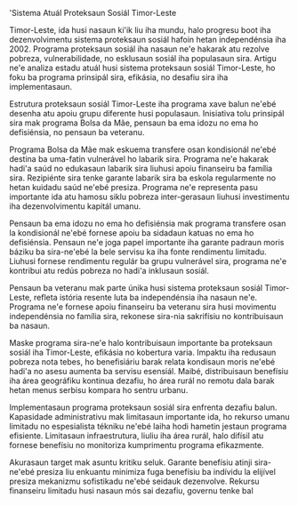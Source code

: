 'Sistema Atuál Proteksaun Sosiál Timor-Leste

Timor-Leste, ida husi nasaun ki'ik liu iha mundu, halo progresu boot iha dezenvolvimentu sistema proteksaun sosiál hafoin hetan independénsia iha 2002. Programa proteksaun sosiál iha nasaun ne'e hakarak atu rezolve pobreza, vulnerabilidade, no esklusaun sosiál iha populasaun sira. Artigu ne'e analiza estadu atuál husi sistema proteksaun sosiál Timor-Leste, ho foku ba programa prinsipál sira, efikásia, no desafiu sira iha implementasaun.

Estrutura proteksaun sosiál Timor-Leste iha programa xave balun ne'ebé desenha atu apoiu grupu diferente husi populasaun. Inisiativa tolu prinsipál sira mak programa Bolsa da Mãe, pensaun ba ema idozu no ema ho defisiénsia, no pensaun ba veteranu.

Programa Bolsa da Mãe mak eskuema transfere osan kondisionál ne'ebé destina ba uma-fatin vulnerável ho labarik sira. Programa ne'e hakarak hadi'a saúd no edukasaun labarik sira liuhusi apoiu finanseiru ba família sira. Rezipiénte sira tenke garante labarik sira ba eskola regularmente no hetan kuidadu saúd ne'ebé presiza. Programa ne'e representa pasu importante ida atu hamosu siklu pobreza inter-gerasaun liuhusi investimentu iha dezenvolvimentu kapitál umanu.

Pensaun ba ema idozu no ema ho defisiénsia mak programa transfere osan la kondisionál ne'ebé fornese apoiu ba sidadaun katuas no ema ho defisiénsia. Pensaun ne'e joga papel importante iha garante padraun moris báziku ba sira-ne'ebé la bele servisu ka iha fonte rendimentu limitadu. Liuhusi fornese rendimentu regulár ba grupu vulnerável sira, programa ne'e kontribui atu redús pobreza no hadi'a inklusaun sosiál.

Pensaun ba veteranu mak parte únika husi sistema proteksaun sosiál Timor-Leste, refleta istória resente luta ba independénsia iha nasaun ne'e. Programa ne'e fornese apoiu finanseiru ba veteranu sira husi movimentu independénsia no família sira, rekonese sira-nia sakrifísiu no kontribuisaun ba nasaun.

Maske programa sira-ne'e halo kontribuisaun importante ba proteksaun sosiál iha Timor-Leste, efikásia no kobertura varia. Impaktu iha redusaun pobreza nota tebes, ho benefisiáriu barak relata kondisaun moris ne'ebé hadi'a no asesu aumenta ba servisu esensiál. Maibé, distribuisaun benefísiu iha área geográfiku kontinua dezafiu, ho área rurál no remotu dala barak hetan menus serbisu kompara ho sentru urbanu.

Implementasaun programa proteksaun sosiál sira enfrenta dezafiu balun. Kapasidade administrativu mak limitasaun importante ida, ho rekurso umanu limitadu no espesialista tékniku ne'ebé laiha hodi hametin jestaun programa efisiente. Limitasaun infraestrutura, liuliu iha área rurál, halo difísil atu fornese benefísiu no monitoriza kumprimentu programa efikazmente.

Akurasaun target mak asuntu kritiku seluk. Garante benefísiu atinji sira-ne'ebé presiza liu enkuantu minimiza fuga benefísiu ba indívidu la elijível presiza mekanizmu sofistikadu ne'ebé seidauk dezenvolve. Rekursu finanseiru limitadu husi nasaun mós sai dezafiu, governu tenke bal
